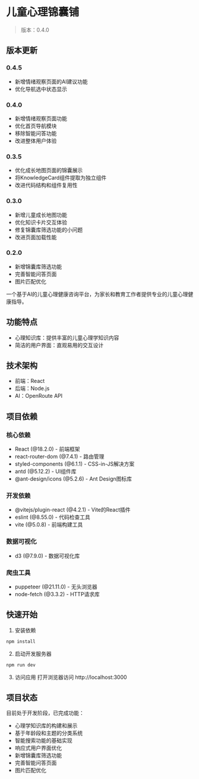 # 儿童心理锦囊铺

> 版本：0.4.0

## 版本更新

### 0.4.5
- 新增情绪观察页面的AI建议功能
- 优化导航选中状态显示

### 0.4.0
- 新增情绪观察页面功能
- 优化首页导航模块
- 移除智能问答功能
- 改进整体用户体验

### 0.3.5
- 优化成长地图页面的锦囊展示
- 将KnowledgeCard组件提取为独立组件
- 改进代码结构和组件复用性

### 0.3.0
- 新增儿童成长地图功能
- 优化知识卡片交互体验
- 修复锦囊库筛选功能的小问题
- 改进页面加载性能

### 0.2.0
- 新增锦囊库筛选功能
- 完善智能问答页面
- 图片匹配优化

一个基于AI的儿童心理健康咨询平台，为家长和教育工作者提供专业的儿童心理健康指导。

## 功能特点

- 心理知识库：提供丰富的儿童心理学知识内容
- 简洁的用户界面：直观易用的交互设计

## 技术架构

- 前端：React
- 后端：Node.js
- AI：OpenRoute API

## 项目依赖

### 核心依赖
- React (@18.2.0) - 前端框架
- react-router-dom (@7.4.1) - 路由管理
- styled-components (@6.1.1) - CSS-in-JS解决方案
- antd (@5.12.2) - UI组件库
- @ant-design/icons (@5.2.6) - Ant Design图标库

### 开发依赖
- @vitejs/plugin-react (@4.2.1) - Vite的React插件
- eslint (@8.55.0) - 代码检查工具
- vite (@5.0.8) - 前端构建工具

### 数据可视化
- d3 (@7.9.0) - 数据可视化库

### 爬虫工具
- puppeteer (@21.11.0) - 无头浏览器
- node-fetch (@3.3.2) - HTTP请求库

## 快速开始

1. 安装依赖
```bash
npm install
```

2. 启动开发服务器
```bash
npm run dev
```

3. 访问应用
打开浏览器访问 http://localhost:3000

## 项目状态

目前处于开发阶段，已完成功能：
- 心理学知识库的构建和展示
- 基于年龄段和主题的分类系统
- 智能搜索功能的基础实现
- 响应式用户界面优化
- 新增锦囊库筛选功能
- 完善智能问答页面
- 图片匹配优化

